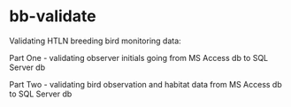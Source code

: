 # bb-validate

Validating HTLN breeding bird monitoring data:

Part One - validating observer initials going from MS Access db to SQL Server db 

Part Two - validating bird observation and habitat data from MS Access db to SQL Server db


